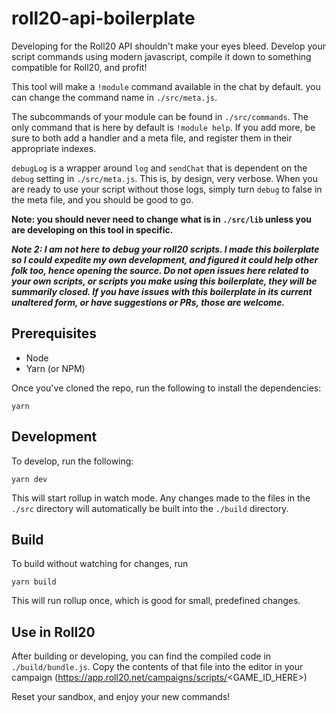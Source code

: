 # roll20-api-boilerplate
Developing for the Roll20 API shouldn't make your eyes bleed. Develop your script commands using modern javascript, compile it down to something compatible for Roll20, and profit!

This tool will make a `!module` command available in the chat by default. you can change the command name in `./src/meta.js`.

The subcommands of your module can be found in `./src/commands`. The only command that is here by default is `!module help`. If you add more, be sure to both add a handler and a meta file, and register them in their appropriate indexes.

`debugLog` is a wrapper around `log` and `sendChat` that is dependent on the `debug` setting in `./src/meta.js`. This is, by design, very verbose. When you are ready to use your script without those logs, simply turn `debug` to false in the meta file, and you should be good to go.

**Note: you should never need to change what is in `./src/lib` unless you are developing on this tool in specific.**

***Note 2: I am not here to debug your roll20 scripts. I made this boilerplate so I could expedite my own development, and figured it could help other folk too, hence opening the source. Do not open issues here related to your own scripts, or scripts you make using this boilerplate, they will be summarily closed. If you have issues with this boilerplate in its current unaltered form, or have suggestions or PRs, those are welcome.***

## Prerequisites
- Node
- Yarn (or NPM)

Once you've cloned the repo, run the following to install the dependencies:

```
yarn
```

## Development
To develop, run the following:

```
yarn dev
```

This will start rollup in watch mode. Any changes made to the files in the `./src` directory will automatically be built into the `./build` directory.

## Build
To build without watching for changes, run

```
yarn build
```

This will run rollup once, which is good for small, predefined changes.

## Use in Roll20

After building or developing, you can find the compiled code in `./build/bundle.js`. Copy the contents of that file into the editor in your campaign (https://app.roll20.net/campaigns/scripts/<GAME_ID_HERE>)

Reset your sandbox, and enjoy your new commands!